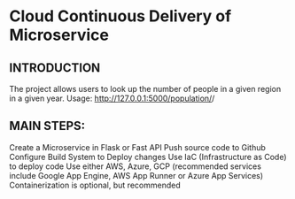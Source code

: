 # Cloud Continuous Delivery of Microservice

## INTRODUCTION
The project allows users to look up the number of people in a given region in a given year.
Usage: http://127.0.0.1:5000/population/<region>/<year>


## MAIN STEPS:
Create a Microservice in Flask or Fast API
Push source code to Github
Configure Build System to Deploy changes
Use IaC (Infrastructure as Code) to deploy code
Use either AWS, Azure, GCP (recommended services include Google App Engine, AWS App Runner or Azure App Services)
Containerization is optional, but recommended
